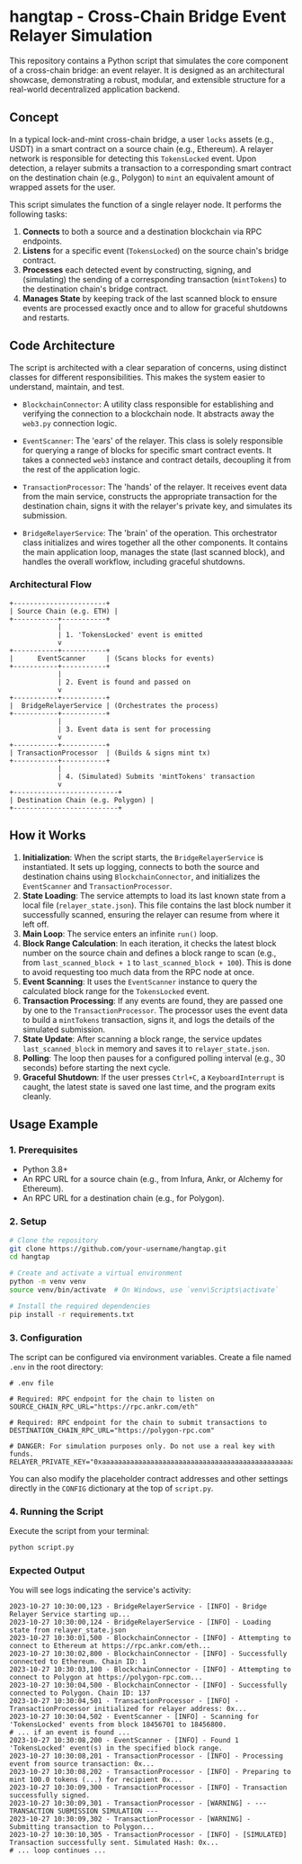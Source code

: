 # hangtap - Cross-Chain Bridge Event Relayer Simulation

This repository contains a Python script that simulates the core component of a cross-chain bridge: an event relayer. It is designed as an architectural showcase, demonstrating a robust, modular, and extensible structure for a real-world decentralized application backend.

## Concept

In a typical lock-and-mint cross-chain bridge, a user `locks` assets (e.g., USDT) in a smart contract on a source chain (e.g., Ethereum). A relayer network is responsible for detecting this `TokensLocked` event. Upon detection, a relayer submits a transaction to a corresponding smart contract on the destination chain (e.g., Polygon) to `mint` an equivalent amount of wrapped assets for the user.

This script simulates the function of a single relayer node. It performs the following tasks:

1.  **Connects** to both a source and a destination blockchain via RPC endpoints.
2.  **Listens** for a specific event (`TokensLocked`) on the source chain's bridge contract.
3.  **Processes** each detected event by constructing, signing, and (simulating) the sending of a corresponding transaction (`mintTokens`) to the destination chain's bridge contract.
4.  **Manages State** by keeping track of the last scanned block to ensure events are processed exactly once and to allow for graceful shutdowns and restarts.

## Code Architecture

The script is architected with a clear separation of concerns, using distinct classes for different responsibilities. This makes the system easier to understand, maintain, and test.

*   `BlockchainConnector`: A utility class responsible for establishing and verifying the connection to a blockchain node. It abstracts away the `web3.py` connection logic.

*   `EventScanner`: The 'ears' of the relayer. This class is solely responsible for querying a range of blocks for specific smart contract events. It takes a connected `web3` instance and contract details, decoupling it from the rest of the application logic.

*   `TransactionProcessor`: The 'hands' of the relayer. It receives event data from the main service, constructs the appropriate transaction for the destination chain, signs it with the relayer's private key, and simulates its submission.

*   `BridgeRelayerService`: The 'brain' of the operation. This orchestrator class initializes and wires together all the other components. It contains the main application loop, manages the state (last scanned block), and handles the overall workflow, including graceful shutdowns.

### Architectural Flow

```
+-----------------------+
| Source Chain (e.g. ETH) |
+-----------+-----------+
            |
            | 1. 'TokensLocked' event is emitted
            v
+-----------+-----------+
|      EventScanner     | (Scans blocks for events)
+-----------+-----------+
            |
            | 2. Event is found and passed on
            v
+-----------+-----------+
|  BridgeRelayerService | (Orchestrates the process)
+-----------+-----------+
            |
            | 3. Event data is sent for processing
            v
+-----------+-----------+
| TransactionProcessor  | (Builds & signs mint tx)
+-----------+-----------+
            |
            | 4. (Simulated) Submits 'mintTokens' transaction
            v
+--------------------------+
| Destination Chain (e.g. Polygon) |
+--------------------------+

```

## How it Works

1.  **Initialization**: When the script starts, the `BridgeRelayerService` is instantiated. It sets up logging, connects to both the source and destination chains using `BlockchainConnector`, and initializes the `EventScanner` and `TransactionProcessor`.
2.  **State Loading**: The service attempts to load its last known state from a local file (`relayer_state.json`). This file contains the last block number it successfully scanned, ensuring the relayer can resume from where it left off.
3.  **Main Loop**: The service enters an infinite `run()` loop.
4.  **Block Range Calculation**: In each iteration, it checks the latest block number on the source chain and defines a block range to scan (e.g., from `last_scanned_block + 1` to `last_scanned_block + 100`). This is done to avoid requesting too much data from the RPC node at once.
5.  **Event Scanning**: It uses the `EventScanner` instance to query the calculated block range for the `TokensLocked` event.
6.  **Transaction Processing**: If any events are found, they are passed one by one to the `TransactionProcessor`. The processor uses the event data to build a `mintTokens` transaction, signs it, and logs the details of the simulated submission.
7.  **State Update**: After scanning a block range, the service updates `last_scanned_block` in memory and saves it to `relayer_state.json`.
8.  **Polling**: The loop then pauses for a configured polling interval (e.g., 30 seconds) before starting the next cycle.
9.  **Graceful Shutdown**: If the user presses `Ctrl+C`, a `KeyboardInterrupt` is caught, the latest state is saved one last time, and the program exits cleanly.

## Usage Example

### 1. Prerequisites

*   Python 3.8+
*   An RPC URL for a source chain (e.g., from Infura, Ankr, or Alchemy for Ethereum).
*   An RPC URL for a destination chain (e.g., for Polygon).

### 2. Setup

```bash
# Clone the repository
git clone https://github.com/your-username/hangtap.git
cd hangtap

# Create and activate a virtual environment
python -m venv venv
source venv/bin/activate  # On Windows, use `venv\Scripts\activate`

# Install the required dependencies
pip install -r requirements.txt
```

### 3. Configuration

The script can be configured via environment variables. Create a file named `.env` in the root directory:

```.env
# .env file

# Required: RPC endpoint for the chain to listen on
SOURCE_CHAIN_RPC_URL="https://rpc.ankr.com/eth"

# Required: RPC endpoint for the chain to submit transactions to
DESTINATION_CHAIN_RPC_URL="https://polygon-rpc.com"

# DANGER: For simulation purposes only. Do not use a real key with funds.
RELAYER_PRIVATE_KEY="0xaaaaaaaaaaaaaaaaaaaaaaaaaaaaaaaaaaaaaaaaaaaaaaaaaaaaaaaaaaaaaaaa"
```

You can also modify the placeholder contract addresses and other settings directly in the `CONFIG` dictionary at the top of `script.py`.

### 4. Running the Script

Execute the script from your terminal:

```bash
python script.py
```

### Expected Output

You will see logs indicating the service's activity:

```
2023-10-27 10:30:00,123 - BridgeRelayerService - [INFO] - Bridge Relayer Service starting up...
2023-10-27 10:30:00,124 - BridgeRelayerService - [INFO] - Loading state from relayer_state.json
2023-10-27 10:30:01,500 - BlockchainConnector - [INFO] - Attempting to connect to Ethereum at https://rpc.ankr.com/eth...
2023-10-27 10:30:02,800 - BlockchainConnector - [INFO] - Successfully connected to Ethereum. Chain ID: 1
2023-10-27 10:30:03,100 - BlockchainConnector - [INFO] - Attempting to connect to Polygon at https://polygon-rpc.com...
2023-10-27 10:30:04,500 - BlockchainConnector - [INFO] - Successfully connected to Polygon. Chain ID: 137
2023-10-27 10:30:04,501 - TransactionProcessor - [INFO] - TransactionProcessor initialized for relayer address: 0x...
2023-10-27 10:30:04,502 - EventScanner - [INFO] - Scanning for 'TokensLocked' events from block 18456701 to 18456800.
# ... if an event is found ...
2023-10-27 10:30:08,200 - EventScanner - [INFO] - Found 1 'TokensLocked' event(s) in the specified block range.
2023-10-27 10:30:08,201 - TransactionProcessor - [INFO] - Processing event from source transaction: 0x...
2023-10-27 10:30:08,202 - TransactionProcessor - [INFO] - Preparing to mint 100.0 tokens (...) for recipient 0x...
2023-10-27 10:30:09,300 - TransactionProcessor - [INFO] - Transaction successfully signed.
2023-10-27 10:30:09,301 - TransactionProcessor - [WARNING] - --- TRANSACTION SUBMISSION SIMULATION ---
2023-10-27 10:30:09,302 - TransactionProcessor - [WARNING] - Submitting transaction to Polygon...
2023-10-27 10:30:10,305 - TransactionProcessor - [INFO] - [SIMULATED] Transaction successfully sent. Simulated Hash: 0x...
# ... loop continues ...
```